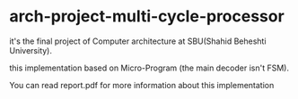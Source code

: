 # arch-project-multi-cycle-processor
it's the final project of Computer architecture at SBU(Shahid Beheshti University).

this implementation based on Micro-Program (the main decoder isn't FSM).

You can read report.pdf for more information about this implementation
